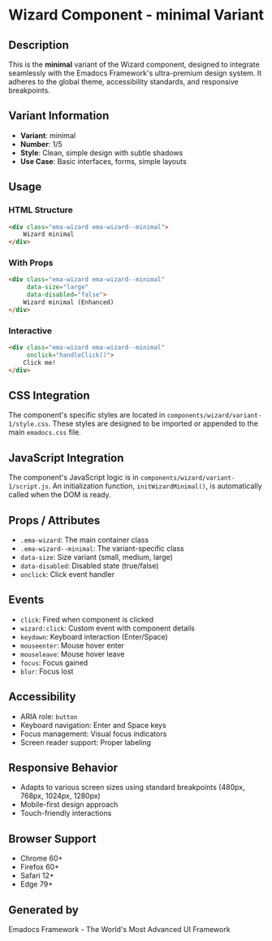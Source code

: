 # Wizard Component - minimal Variant

## Description
This is the **minimal** variant of the Wizard component, designed to integrate seamlessly with the Emadocs Framework's ultra-premium design system. It adheres to the global theme, accessibility standards, and responsive breakpoints.

## Variant Information
- **Variant**: minimal
- **Number**: 1/5
- **Style**: Clean, simple design with subtle shadows
- **Use Case**: Basic interfaces, forms, simple layouts

## Usage

### HTML Structure
```html
<div class="ema-wizard ema-wizard--minimal">
    Wizard minimal
</div>
```

### With Props
```html
<div class="ema-wizard ema-wizard--minimal" 
     data-size="large" 
     data-disabled="false">
    Wizard minimal (Enhanced)
</div>
```

### Interactive
```html
<div class="ema-wizard ema-wizard--minimal" 
     onclick="handleClick()">
    Click me!
</div>
```

## CSS Integration
The component's specific styles are located in `components/wizard/variant-1/style.css`. These styles are designed to be imported or appended to the main `emadocs.css` file.

## JavaScript Integration
The component's JavaScript logic is in `components/wizard/variant-1/script.js`. An initialization function, `initWizardMinimal()`, is automatically called when the DOM is ready.

## Props / Attributes
- `.ema-wizard`: The main container class
- `.ema-wizard--minimal`: The variant-specific class
- `data-size`: Size variant (small, medium, large)
- `data-disabled`: Disabled state (true/false)
- `onclick`: Click event handler

## Events
- `click`: Fired when component is clicked
- `wizard:click`: Custom event with component details
- `keydown`: Keyboard interaction (Enter/Space)
- `mouseenter`: Mouse hover enter
- `mouseleave`: Mouse hover leave
- `focus`: Focus gained
- `blur`: Focus lost

## Accessibility
- ARIA role: `button`
- Keyboard navigation: Enter and Space keys
- Focus management: Visual focus indicators
- Screen reader support: Proper labeling

## Responsive Behavior
- Adapts to various screen sizes using standard breakpoints (480px, 768px, 1024px, 1280px)
- Mobile-first design approach
- Touch-friendly interactions

## Browser Support
- Chrome 60+
- Firefox 60+
- Safari 12+
- Edge 79+

## Generated by
Emadocs Framework - The World's Most Advanced UI Framework
